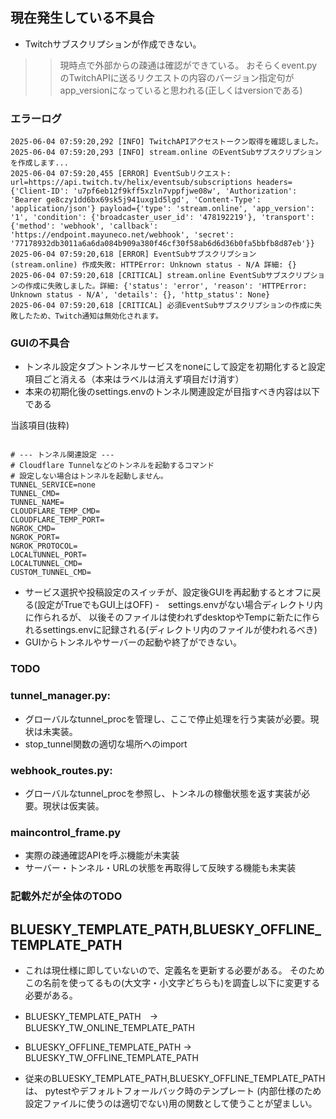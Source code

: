 ## 現在発生している不具合
- Twitchサブスクリプションが作成できない。
>>現時点で外部からの疎通は確認ができている。
>>おそらくevent.pyのTwitchAPIに送るリクエストの内容のバージョン指定句がapp_versionになっていると思われる(正しくはversionである)

### エラーログ
```
2025-06-04 07:59:20,292 [INFO] TwitchAPIアクセストークン取得を確認しました。
2025-06-04 07:59:20,293 [INFO] stream.online のEventSubサブスクリプションを作成します...
2025-06-04 07:59:20,455 [ERROR] EventSubリクエスト: url=https://api.twitch.tv/helix/eventsub/subscriptions headers={'Client-ID': 'u7pf6eb12f9kff5xzln7vppfjwe08w', 'Authorization': 'Bearer ge8czy1dd6bx69sk5j941uxg1d5lgd', 'Content-Type': 'application/json'} payload={'type': 'stream.online', 'app_version': '1', 'condition': {'broadcaster_user_id': '478192219'}, 'transport': {'method': 'webhook', 'callback': 'https://endpoint.mayuneco.net/webhook', 'secret': '77178932db3011a6a6da084b909a380f46cf30f58ab6d6d36b0fa5bbfb8d87eb'}}
2025-06-04 07:59:20,618 [ERROR] EventSubサブスクリプション (stream.online) 作成失敗: HTTPError: Unknown status - N/A 詳細: {}
2025-06-04 07:59:20,618 [CRITICAL] stream.online EventSubサブスクリプションの作成に失敗しました。詳細: {'status': 'error', 'reason': 'HTTPError: Unknown status - N/A', 'details': {}, 'http_status': None}
2025-06-04 07:59:20,618 [CRITICAL] 必須EventSubサブスクリプションの作成に失敗したため、Twitch通知は無効化されます。
```
### GUIの不具合
- トンネル設定タブ＞トンネルサービスをnoneにして設定を初期化すると設定項目ごと消える（本来はラベルは消えず項目だけ消す）
- 本来の初期化後のsettings.envのトンネル関連設定が目指すべき内容は以下である

当該項目(抜粋)

```

# --- トンネル関連設定 ---
# Cloudflare Tunnelなどのトンネルを起動するコマンド 
# 設定しない場合はトンネルを起動しません。
TUNNEL_SERVICE=none
TUNNEL_CMD=
TUNNEL_NAME=
CLOUDFLARE_TEMP_CMD=
CLOUDFLARE_TEMP_PORT=
NGROK_CMD=
NGROK_PORT=
NGROK_PROTOCOL=
LOCALTUNNEL_PORT=
LOCALTUNNEL_CMD=
CUSTOM_TUNNEL_CMD=

```

- サービス選択や投稿設定のスイッチが、設定後GUIを再起動するとオフに戻る(設定がTrueでもGUI上はOFF)
-　settings.envがない場合ディレクトリ内に作られるが、
以後そのファイルは使われずdesktopやTempに新たに作られるsettings.envに記録される(ディレクトリ内のファイルが使われるべき)
- GUIからトンネルやサーバーの起動や終了ができない。

### TODO
### tunnel_manager.py: 
- グローバルなtunnel_procを管理し、ここで停止処理を行う実装が必要。現状は未実装。
- stop_tunnel関数の適切な場所へのimport

### webhook_routes.py:
- グローバルなtunnel_procを参照し、トンネルの稼働状態を返す実装が必要。現状は仮実装。

### maincontrol_frame.py
- 実際の疎通確認APIを呼ぶ機能が未実装
- サーバー・トンネル・URLの状態を再取得して反映する機能も未実装

### 記載外だが全体のTODO
## BLUESKY_TEMPLATE_PATH,BLUESKY_OFFLINE_TEMPLATE_PATH
- これは現仕様に即していないので、定義名を更新する必要がある。
そのためこの名前を使ってるもの(大文字・小文字どちらも)を調査し以下に変更する必要がある。
- BLUESKY_TEMPLATE_PATH　→　BLUESKY_TW_ONLINE_TEMPLATE_PATH
- BLUESKY_OFFLINE_TEMPLATE_PATH → BLUESKY_TW_OFFLINE_TEMPLATE_PATH

- 従来のBLUESKY_TEMPLATE_PATH,BLUESKY_OFFLINE_TEMPLATE_PATHは、
pytestやデフォルトフォールバック時のテンプレート
(内部仕様のため設定ファイルに使うのは適切でない)用の関数として使うことが望ましい。
